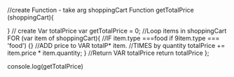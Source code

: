 //create Function - take arg shoppingCart
Function getTotalPrice (shoppingCart){

}
// create Var totalPrice
var getTotalPrice = 0;
//Loop items in shoppingCart
FOR (var item of shoppingCart){
    //IF item.type ===food
    if 9item.type === 'food') {}
//ADD price to VAR totalP* item.
//TIMES by quantity
totalPrice += item.price * item.quantity;
}
//Return VAR totalPrice
return totalPrice
};

console.log(getTotalPrice)